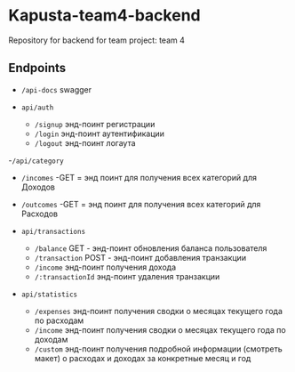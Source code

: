 # Kapusta-team4-backend

Repository for backend for team project: team 4

## Endpoints

- `/api-docs` swagger

- `api/auth`
  - `/signup` энд-поинт регистрации
  - `/login` энд-поинт аутентификации
  - `/logout` энд-поинт логаута

-`/api/category`

- `/incomes` -GET = энд поинт для получения всех категорий для Доходов
- `/outcomes` -GET = энд поинт для получения всех категорий для Расходов

- `api/transactions`

  - `/balance` GET - энд-поинт обновления баланса пользователя
  - `/transaction` POST - энд-поинт добавления транзакции
  - `/income` энд-поинт получения дохода
  - `/:transactionId` энд-поинт удаления транзакции

- `api/statistics`
  - `/expenses` энд-поинт получения сводки о месяцах текущего года по расходам
  - `/income` энд-поинт получения сводки о месяцах текущего года по доходам
  - `/custom` энд-поинт получения подробной информации (смотреть макет) о
    расходах и доходах за конкретные месяц и год
